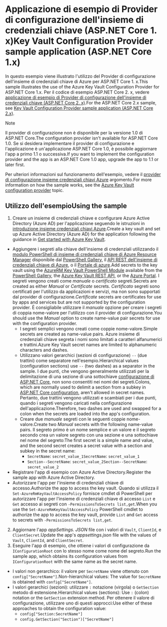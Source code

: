 # <a name="key-vault-configuration-provider-sample-application-aspnet-core-1x"></a><span data-ttu-id="82681-101">Applicazione di esempio di Provider di configurazione dell'insieme di credenziali chiave (ASP.NET Core 1. x)</span><span class="sxs-lookup"><span data-stu-id="82681-101">Key Vault Configuration Provider sample application (ASP.NET Core 1.x)</span></span>

<span data-ttu-id="82681-102">In questo esempio viene illustrato l'utilizzo del Provider di configurazione dell'insieme di credenziali chiave di Azure per ASP.NET Core 1. x.</span><span class="sxs-lookup"><span data-stu-id="82681-102">This sample illustrates the use of the Azure Key Vault Configuration Provider for ASP.NET Core 1.x.</span></span> <span data-ttu-id="82681-103">Per il codice di esempio ASP.NET Core 2. x, vedere [applicazione di esempio di Provider di configurazione dell'insieme di credenziali chiave (ASP.NET Core 2. x)](https://github.com/aspnet/Docs/tree/master/aspnetcore/security/key-vault-configuration/samples/basic-sample/2.x).</span><span class="sxs-lookup"><span data-stu-id="82681-103">For the ASP.NET Core 2.x sample, see [Key Vault Configuration Provider sample application (ASP.NET Core 2.x)](https://github.com/aspnet/Docs/tree/master/aspnetcore/security/key-vault-configuration/samples/basic-sample/2.x).</span></span>

> [!NOTE]
> <span data-ttu-id="82681-104">Il provider di configurazione non è disponibile per la versione 1.0 di ASP.NET Core.</span><span class="sxs-lookup"><span data-stu-id="82681-104">The configuration provider isn't available for ASP.NET Core 1.0.</span></span> <span data-ttu-id="82681-105">Se si desidera implementare il provider di configurazione e l'applicazione è un'applicazione ASP.NET Core 1.0, è possibile aggiornare l'app a primo 1.1 o successiva.</span><span class="sxs-lookup"><span data-stu-id="82681-105">If you want to implement the configuration provider and the app is an ASP.NET Core 1.0 app, upgrade the app to 1.1 or later first.</span></span>

<span data-ttu-id="82681-106">Per ulteriori informazioni sul funzionamento dell'esempio, vedere il [provider di configurazione insieme credenziali chiavi Azure](xref:security/key-vault-configuration) argomento.</span><span class="sxs-lookup"><span data-stu-id="82681-106">For more information on how the sample works, see the [Azure Key Vault configuration provider](xref:security/key-vault-configuration) topic.</span></span>

## <a name="using-the-sample"></a><span data-ttu-id="82681-107">Utilizzo dell'esempio</span><span class="sxs-lookup"><span data-stu-id="82681-107">Using the sample</span></span>
1. <span data-ttu-id="82681-108">Creare un insieme di credenziali chiave e configurare Azure Active Directory (Azure AD) per l'applicazione seguendo le istruzioni in [introduzione insieme credenziali chiavi Azure](https://azure.microsoft.com/documentation/articles/key-vault-get-started/).</span><span class="sxs-lookup"><span data-stu-id="82681-108">Create a key vault and set up Azure Active Directory (Azure AD) for the application following the guidance in [Get started with Azure Key Vault](https://azure.microsoft.com/documentation/articles/key-vault-get-started/).</span></span>
  * <span data-ttu-id="82681-109">Aggiungere i segreti alla chiave dell'insieme di credenziali utilizzando il [modulo PowerShell di insieme di credenziali chiave di Azure Resource Manager](/powershell/module/azurerm.keyvault) disponibile dal [PowerShell Gallery](https://www.powershellgallery.com/packages/AzureRM.KeyVault), il [API REST dell'insieme di credenziali chiave di Azure](/rest/api/keyvault/), o il [Portale di azure](https://portal.azure.com/).</span><span class="sxs-lookup"><span data-stu-id="82681-109">Add secrets to the key vault using the [AzureRM Key Vault PowerShell Module](/powershell/module/azurerm.keyvault) available from the [PowerShell Gallery](https://www.powershellgallery.com/packages/AzureRM.KeyVault), the [Azure Key Vault REST API](/rest/api/keyvault/), or the [Azure Portal](https://portal.azure.com/).</span></span> <span data-ttu-id="82681-110">I segreti vengono creati come *manuale* o *certificato* segreti.</span><span class="sxs-lookup"><span data-stu-id="82681-110">Secrets are created as either *Manual* or *Certificate* secrets.</span></span> <span data-ttu-id="82681-111">*Certificato* segreti sono certificati per l'utilizzo da applicazioni e servizi, ma non sono supportati dal provider di configurazione.</span><span class="sxs-lookup"><span data-stu-id="82681-111">*Certificate* secrets are certificates for use by apps and services but are not supported by the configuration provider.</span></span> <span data-ttu-id="82681-112">È consigliabile utilizzare il *manuale* opzione per creare i segreti di coppia nome-valore per l'utilizzo con il provider di configurazione.</span><span class="sxs-lookup"><span data-stu-id="82681-112">You should use the *Manual* option to create name-value pair secrets for use with the configuration provider.</span></span>
    * <span data-ttu-id="82681-113">I segreti semplici vengono creati come coppie nome-valore.</span><span class="sxs-lookup"><span data-stu-id="82681-113">Simple secrets are created as name-value pairs.</span></span> <span data-ttu-id="82681-114">Azure insieme di credenziali chiave segreta i nomi sono limitati a caratteri alfanumerici e trattini.</span><span class="sxs-lookup"><span data-stu-id="82681-114">Azure Key Vault secret names are limited to alphanumeric characters and dashes.</span></span>
    * <span data-ttu-id="82681-115">Utilizzano valori gerarchici (sezioni di configurazione) `--` (due trattini) come separatore nell'esempio.</span><span class="sxs-lookup"><span data-stu-id="82681-115">Hierarchical values (configuration sections) use `--` (two dashes) as a separator in the sample.</span></span> <span data-ttu-id="82681-116">I due punti, che vengono generalmente utilizzati per la delimitazione di una sezione di una sottochiave [configurazione di ASP.NET Core](xref:fundamentals/configuration/index), non sono consentiti nei nomi dei segreti.</span><span class="sxs-lookup"><span data-stu-id="82681-116">Colons, which are normally used to delimit a section from a subkey in [ASP.NET Core configuration](xref:fundamentals/configuration/index), aren't allowed in secret names.</span></span> <span data-ttu-id="82681-117">Pertanto, due trattini vengono utilizzati e scambiati per i due punti, quando i segreti vengono caricati nella configurazione dell'applicazione.</span><span class="sxs-lookup"><span data-stu-id="82681-117">Therefore, two dashes are used and swapped for a colon when the secrets are loaded into the app's configuration.</span></span>
    * <span data-ttu-id="82681-118">Creare due *manuale* segreti con le seguenti coppie nome-valore.</span><span class="sxs-lookup"><span data-stu-id="82681-118">Create two *Manual* secrets with the following name-value pairs.</span></span> <span data-ttu-id="82681-119">Il segreto primo è un nome semplice e un valore e il segreto secondo crea un valore segreto con una sezione e una sottochiave nel nome del segreto:</span><span class="sxs-lookup"><span data-stu-id="82681-119">The first secret is a simple name and value, and the second secret creates a secret value with a section and subkey in the secret name:</span></span>
      * <span data-ttu-id="82681-120">`SecretName`: `secret_value_1`</span><span class="sxs-lookup"><span data-stu-id="82681-120">`SecretName`: `secret_value_1`</span></span>
      * <span data-ttu-id="82681-121">`Section--SecretName`: `secret_value_2`</span><span class="sxs-lookup"><span data-stu-id="82681-121">`Section--SecretName`: `secret_value_2`</span></span>
  * <span data-ttu-id="82681-122">Registrare l'app di esempio con Azure Active Directory.</span><span class="sxs-lookup"><span data-stu-id="82681-122">Register the sample app with Azure Active Directory.</span></span>
  * <span data-ttu-id="82681-123">Autorizzare l'app per l'insieme di credenziali chiave di accesso.</span><span class="sxs-lookup"><span data-stu-id="82681-123">Authorize the app to access the key vault.</span></span> <span data-ttu-id="82681-124">Quando si utilizza il `Set-AzureRmKeyVaultAccessPolicy` fornisce cmdlet di PowerShell per autorizzare l'app per l'insieme di credenziali chiave di accesso `List` e `Get` accesso ai segreti con `-PermissionsToSecrets list,get`.</span><span class="sxs-lookup"><span data-stu-id="82681-124">When you use the `Set-AzureRmKeyVaultAccessPolicy` PowerShell cmdlet to authorize the app to access the key vault, provide `List` and `Get` access to secrets with `-PermissionsToSecrets list,get`.</span></span>
2. <span data-ttu-id="82681-125">Aggiornare l'app *appSettings. JSON* file con i valori di `Vault`, `ClientId`, e `ClientSecret`.</span><span class="sxs-lookup"><span data-stu-id="82681-125">Update the app's *appsettings.json* file with the values of `Vault`, `ClientId`, and `ClientSecret`.</span></span>
3. <span data-ttu-id="82681-126">Eseguire l'app di esempio, che ottiene i valori di configurazione da `IConfigurationRoot` con lo stesso nome come nome del segreto.</span><span class="sxs-lookup"><span data-stu-id="82681-126">Run the sample app, which obtains its configuration values from `IConfigurationRoot` with the same name as the secret name.</span></span>
  * <span data-ttu-id="82681-127">I valori non gerarchico: il valore per `SecretName` viene ottenuto con `config["SecretName"]`.</span><span class="sxs-lookup"><span data-stu-id="82681-127">Non-hierarchical values: The value for `SecretName` is obtained with `config["SecretName"]`.</span></span>
  * <span data-ttu-id="82681-128">I valori gerarchici (sezioni): utilizzare `:` notazione (virgola) o `GetSection` metodo di estensione.</span><span class="sxs-lookup"><span data-stu-id="82681-128">Hierarchical values (sections): Use `:` (colon) notation or the `GetSection` extension method.</span></span> <span data-ttu-id="82681-129">Per ottenere il valore di configurazione, utilizzare uno di questi approcci:</span><span class="sxs-lookup"><span data-stu-id="82681-129">Use either of these approaches to obtain the configuration value:</span></span>
    * `config["Section:SecretName"]`
    * `config.GetSection("Section")["SecretName"]`
